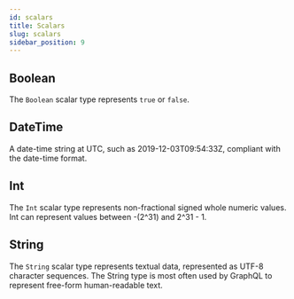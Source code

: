 ```yaml
---
id: scalars
title: Scalars
slug: scalars
sidebar_position: 9
---
```


## Boolean

The `Boolean` scalar type represents `true` or `false`.

## DateTime

A date-time string at UTC, such as 2019-12-03T09:54:33Z, compliant with the date-time format.

## Int

The `Int` scalar type represents non-fractional signed whole numeric values. Int can represent values between -(2^31) and 2^31 - 1.

## String

The `String` scalar type represents textual data, represented as UTF-8 character sequences. The String type is most often used by GraphQL to represent free-form human-readable text.

